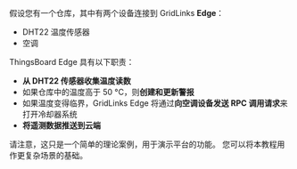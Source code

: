 假设您有一个仓库，其中有两个设备连接到 GridLinks **Edge**：

* DHT22 温度传感器
* 空调

ThingsBoard Edge 具有以下职责：
* **从 DHT22 传感器收集温度读数**
* 如果仓库中的温度高于 50 °C，则**创建和更新警报**
* 如果温度变得临界，GridLinks Edge 将通过**向空调设备发送 RPC 调用请求**来打开冷却器系统
* **将遥测数据推送到云端**

请注意，这只是一个简单的理论案例，用于演示平台的功能。
您可以将本教程用作更复杂场景的基础。